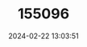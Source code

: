 ---
title: "155096"
category: "Sarda sarda"
draft: false
date: 2024-02-22 13:03:51
languages:
  Russian: ["Atlanticheskaya Pelamida", "Lacherda", "Pelamida"]
  Arabic: ["Balamit", "Blamto", "Ghazâl", "Mezit", "Palameit"]
  French: ["Bonite", "Bonite à dos Rayé", "Pélamide"]
  German: ["Bonito", "Pelamide", "Ummri"]
  Spanish; Castilian: ["Bonito", "Bonito Atlántico", "Bonito del Atlántico", "Bonitol", "Bonitu", "Cabaña Blanca", "Cabaña Cariba", "Cabaña de Dientes", "Cerda"]
  Portuguese: ["Bonito", "Bonito-atlântico", "Bonito-de-lombo-listado", "Bonito do atlântico", "Bonito-do-atlântico", "Cavala", "Cerda", "Sarda", "Sarrajao", "Sarrajâo", "Serpuzza tacchiata", "Serra-branca", "Serra-de-escama", "Serragsirra imperjali", "Serrajão", "Serrão-alecrim"]
  Italian: ["Bonnicou", "Cavaritu imperiali", "Ovas secas", "Paamia", "Palamatu", "Palametidd", "Palametto", "Palamida", "Palamida monóchromi", "Palamide", "Palamit", "Palamiti", "Palamitu", "Palamitu 'mperiali", "Palammete", "Paraiozza a tacchi", "Paramira", "Pelagoskorpios", "Pilaja", "Piranjica", "Pisantuni", "Sanguinaccio", "Scurianzo", "Sgamiru", "Sgommari", "Strogylogovios", "Tombarello", "Tunna", "Tunnacchiu"]
  Japanese: ["Hagatsuo", "Kigsungegatsuo"]
  Greek, Modern (1453-): ["Koini", "Palamia", "Tepelikağit Baliği", "Torik", "Tork"]
  Croatian: ["Palamida", "Plumbeta"]
  Maltese: ["Palamit", "Pelamit", "Plamtu"]
  Albanian: ["Palamita Bianca"]
  Turkish: ["Palammete cuvarita", "Picaggia", "Sirviola", "Tordo rosso", "Zilleyq"]
  Polish: ["Pelamida"]
  Danish: ["Pelamide", "Ryggstrimmig pelamid"]
  Norwegian: ["Pelamide", "Stringa"]
  Swedish: ["Ryba-utochka"]
  English: ["Atlantic Bonito"]
---